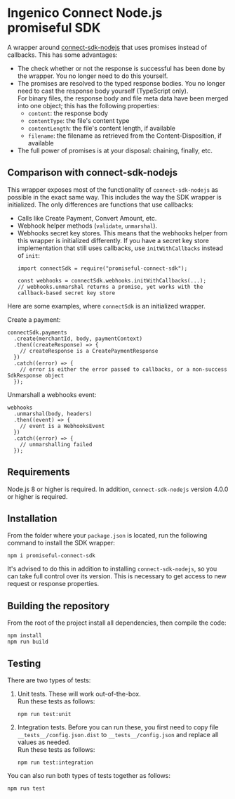 # Ingenico Connect Node.js promiseful SDK

A wrapper around [connect-sdk-nodejs](https://github.com/Ingenico-ePayments/connect-sdk-nodejs) that uses promises instead of callbacks. This has some advantages:

* The check whether or not the response is successful has been done by the wrapper. You no longer need to do this yourself.
* The promises are resolved to the typed response bodies. You no longer need to cast the response body yourself (TypeScript only).\
  For binary files, the response body and file meta data have been merged into one object; this has the following properties:
  * `content`: the response body
  * `contentType`: the file's content type
  * `contentLength`: the file's content length, if available
  * `filename`: the filename as retrieved from the Content-Disposition, if available
* The full power of promises is at your disposal: chaining, finally, etc.

## Comparison with connect-sdk-nodejs

This wrapper exposes most of the functionality of `connect-sdk-nodejs` as possible in the exact same way. This includes the way the SDK wrapper is initialized. The only differences are functions that use callbacks:
* Calls like Create Payment, Convert Amount, etc.
* Webhook helper methods (`validate`, `unmarshal`).
* Webhooks secret key stores. This means that the webhooks helper from this wrapper is initialized differently. If you have a secret key store implementation that still uses callbacks, use `initWithCallbacks` instead of `init`:
   ```
   import connectSdk = require("promiseful-connect-sdk");

   const webhooks = connectSdk.webhooks.initWithCallbacks(...);
   // webhooks.unmarshal returns a promise, yet works with the callback-based secret key store
   ```

Here are some examples, where `connectSdk` is an initialized wrapper.

Create a payment:
```
connectSdk.payments
  .create(merchantId, body, paymentContext)
  .then((createResponse) => {
    // createResponse is a CreatePaymentResponse
  })
  .catch((error) => {
    // error is either the error passed to callbacks, or a non-success SdkResponse object
  });
```

Unmarshall a webhooks event:
```
webhooks
  .unmarshal(body, headers)
  .then((event) => {
    // event is a WebhooksEvent
  })
  .catch((error) => {
    // unmarshalling failed
  });
```

## Requirements

Node.js 8 or higher is required. In addition, `connect-sdk-nodejs` version 4.0.0 or higher is required.

## Installation

From the folder where your `package.json` is located, run the following command to install the SDK wrapper:

    npm i promiseful-connect-sdk

It's advised to do this in addition to installing `connect-sdk-nodejs`, so you can take full control over its version. This is necessary to get access to new request or response properties.

## Building the repository

From the root of the project install all dependencies, then compile the code:

    npm install
    npm run build

## Testing

There are two types of tests:

1. Unit tests. These will work out-of-the-box.\
   Run these tests as follows:

    ```
    npm run test:unit
    ```
2. Integration tests. Before you can run these, you first need to copy file `__tests__/config.json.dist` to `__tests__/config.json` and replace all values as needed.\
   Run these tests as follows:

    ```
    npm run test:integration
    ```

You can also run both types of tests together as follows:

    npm run test
